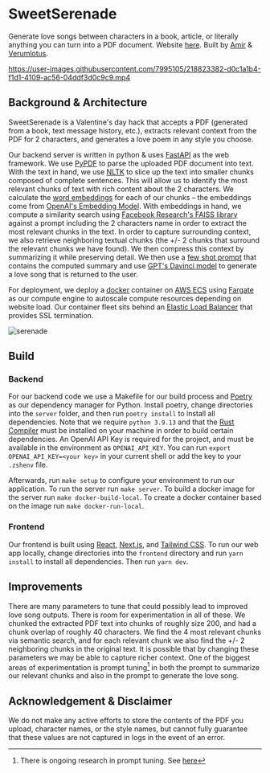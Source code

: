 # SweetSerenade

Generate love songs between characters in a book, article, or literally anything you can turn into a PDF document. Website [here](https://www.sweetserenade.xyz/). Built by [Amir](https://twitter.com/amirbolous) & [Verumlotus](https://twitter.com/verumlotus).

https://user-images.githubusercontent.com/7995105/218823382-d0c1a1b4-f1d1-4109-ac56-04ddf3d0c9c9.mp4

## Background & Architecture
SweetSerenade is a Valentine's day hack that accepts a PDF (generated from a book, text message history, etc.), extracts relevant context from the PDF for 2 characters, and generates a love poem in any style you choose. 

Our backend server is written in python & uses [FastAPI](https://fastapi.tiangolo.com/) as the web framework. We use [PyPDF](https://pypdf2.readthedocs.io/en/3.0.0/) to parse the uploaded PDF document into text. With the text in hand, we use [NLTK](https://www.nltk.org/) to slice up the text into smaller chunks composed of complete sentences. This will allow us to identify the most relevant chunks of text with rich content about the 2 characters. We calculate the [word embeddings](https://machinelearningmastery.com/what-are-word-embeddings) for each of our chunks – the embeddings come from [OpenAI's Embedding Model](https://platform.openai.com/docs/guides/embeddings). With embeddings in hand, we compute a similarity search using [Facebook Research's FAISS library](https://github.com/facebookresearch/faiss) against a prompt including the 2 characters name in order to extract the most relevant chunks in the text. In order to capture surrounding context, we also retrieve neighboring textual chunks (the +/- 2 chunks that surround the relevant chunks we have found). We then compress this context by summarizing it while preserving detail. We then use a [few shot prompt](https://direct.mit.edu/tacl/article/doi/10.1162/tacl_a_00485/111728/True-Few-Shot-Learning-with-Prompts-A-Real-World) that contains the computed summary and use [GPT's Davinci model](https://platform.openai.com/docs/models/overview) to generate a love song that is returned to the user. 

For deployment, we deploy a [docker](https://www.docker.com/) container on [AWS ECS](https://aws.amazon.com/ecs/) using [Fargate](https://aws.amazon.com/fargate/) as our compute engine to autoscale compute resources depending on website load. Our container fleet sits behind an [Elastic Load Balancer](https://docs.aws.amazon.com/elasticloadbalancing/latest/application/introduction.html) that provides SSL termination. 

![serenade](https://user-images.githubusercontent.com/97858468/218360673-ddae3f56-2bd1-4cf1-8fb6-e236b7963e46.png)

## Build
### Backend
For our backend code we use a Makefile for our build process and [Poetry](https://python-poetry.org/) as our dependency manager for Python. Install poetry, change directories into the `server` folder, and then run `poetry install` to install all dependencies. Note that we require `python 3.9.13` and that the [Rust Compiler](https://www.rust-lang.org/) must be installed on your machine in order to build certain dependencies. An OpenAI API Key is required for the project, and must be available in the environment as `OPENAI_API_KEY`. You can run `export OPENAI_API_KEY=<your key>` in your current shell or add the key to your `.zshenv` file. 

Afterwards, run `make setup` to configure your environment to run our application. To run the server run `make server`. To build a docker image for the server run `make docker-build-local`. To create a docker container based on the image run `make docker-run-local`. 

### Frontend
Our frontend is built using [React](https://reactjs.org/), [Next.js](https://nextjs.org/), and [Tailwind CSS](https://tailwindcss.com/). To run our web app locally, change directories into the `frontend` directory and run `yarn install` to install all dependencies. Then run `yarn dev`. 

## Improvements
There are many parameters to tune that could possibly lead to improved love song outputs. There is room for experimentation in all of these. We chunked the extracted PDF text into chunks of roughly size 200, and had a chunk overlap of roughly 40 characters. We find the 4 most relevant chunks via semantic search, and for each relevant chunk we also find the +/- 2 neighboring chunks in the original text. It is possible that by changing these parameters we may be able to capture richer context. One of the biggest areas of experimentation is prompt tuning[^1] in both the prompt to summarize our relevant chunks and also in the prompt to generate the love song. 

[^1]: There is ongoing research in prompt tuning. See [here](https://aclanthology.org/2021.emnlp-main.243/)

## Acknowledgement & Disclaimer
We do not make any active efforts to store the contents of the PDF you upload, character names, or the style names, but cannot fully guarantee that these values are not captured in logs in the event of an error.
